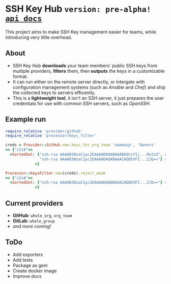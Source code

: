 # SSH Key Hub `version: pre-alpha!` [`api docs`](https://z2s8.github.io/ssh_key_hub/doc/top-level-namespace.html)
This project aims to make SSH Key management easier for teams, while introducing very little overhead.

## About
- SSH Key Hub **downloads** your team members' public SSH keys from multiple providers, **filters** them, then **outputs** the keys in a customizable format.
- It can run either on the remote server directly, or intergate with configuration management systems (such as *Ansible* and *Chef*) and ship the collected keys to servers efficently.
- This is a **lightweight tool**, it isn't an SSH server, it just prepares the user credentials for use with common SSH servers, such as *OpenSSH*.

## Example run
```ruby
require_relative 'provider/github'
require_relative 'processor/keys_filter'

creds = Provider::GitHub.new.keys_for_org_team 'namewip', 'Owners'
=> {"z2s8"=>
  <SortedSet: {"ssh-rsa AAAAB3NzaC1yc2EAAAADAQABAAABAQCxY1j...Mn2zd", # RSA 1024
               "ssh-rsa AAAAB3NzaC1yc2EAAAADAQABAAACAQDEVFI...2JQ=="} # RSA 4096
             >}

Processor::KeysFilter.new(creds).reject_weak
=> {"z2s8"=>
  <SortedSet: {"ssh-rsa AAAAB3NzaC1yc2EAAAADAQABAAACAQDEVFI...2JQ=="} # RSA 4096
             >}
```

## Current providers
- **GitHub:** `whole_org`, `org_team`
- **GitLab:** `whole_group`
- _and more coming!_

## ToDo
- Add exporters
- Add tests
- Package as gem
- Create docker image
- Improve docs
